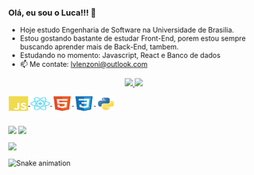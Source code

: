 ### Olá, eu sou o Luca!!! 👋
- Hoje estudo Engenharia de Software na Universidade de Brasilia.
- Estou gostando bastante de estudar Front-End, porem estou sempre buscando aprender mais de Back-End, tambem.
- Estudando no momento: Javascript, React e Banco de dados
- 📫 Me contate: lvlenzoni@outlook.com

<div align="center">
  <a href="https://github.com/lucaverdade">
  <img height="180em" src="https://github-readme-stats.vercel.app/api?username=lucaverdade&show_icons=true&theme=dracula&include_all_commits=true&count_private=true"/>
  <img height="180em" src="https://github-readme-stats.vercel.app/api/top-langs/?username=lucaverdade&layout=compact&langs_count=7&theme=dracula"/>
</div>
<div style="display: inline_block"><br>
  <img align="center" alt="Rafa-Js" height="30" width="40" src="https://raw.githubusercontent.com/devicons/devicon/master/icons/javascript/javascript-plain.svg">
 
  <img align="center" alt="Rafa-React" height="30" width="40" src="https://raw.githubusercontent.com/devicons/devicon/master/icons/react/react-original.svg">
  <img align="center" alt="Rafa-HTML" height="30" width="40" src="https://raw.githubusercontent.com/devicons/devicon/master/icons/html5/html5-original.svg">
  <img align="center" alt="Rafa-CSS" height="30" width="40" src="https://raw.githubusercontent.com/devicons/devicon/master/icons/css3/css3-original.svg">
  <img align="center" alt="Rafa-Python" height="30" width="40" src="https://raw.githubusercontent.com/devicons/devicon/master/icons/python/python-original.svg">
  

  
  ##
 
<div> 

  <a href="https://instagram.com/lucaverdade" target="_blank" ><img src="https://img.shields.io/badge/-Instagram-%23E4405F?style=for-the-badge&logo=instagram&logoColor=white" target="_blank"></a>
 <a href="https://portfolio-lucalenzoni.herokuapp.com/ "  target="_blank" ><img src="https://img.shields.io/badge/Heroku-430098?style=for-the-badge&logo=heroku&logoColor=white" target="_blank"></a>

  <a href="https://www.linkedin.com/in/luca-lenzoni/" target="_blank"><img src="https://img.shields.io/badge/-LinkedIn-%230077B5?style=for-the-badge&logo=linkedin&logoColor=white" target="_blank"></a> 
 
  ![Snake animation](https://github.com/lucaverdade/lucaverdade/blob/output/github-contribution-grid-snake.svg)
 
</div>
